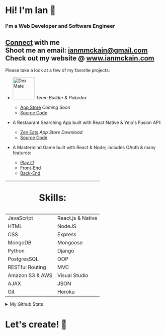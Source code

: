 # Hi! I'm Ian 👋
### I'm a Web Developer and Software Engineer

[Connect](https://www.linkedin.com/in/ianmckain) with me </br>
Shoot me an email: ianmmckain@gmail.com </br>
Check out my website @ www.ianmckain.com
---

Please take a look at a few of my favorite projects:
  * <img src="https://i.imgur.com/PysuPFl.png" alt="Dex Mate" height="70" > *Team Builder & Pokedex*

    * [App Store]() *Coming Soon*
    * [Source Code](https://github.com/imckain/poke-team-react-native)
  * A Restaurant Searching App built with React Native & Yelp's Fusion API:

    * [Zen Eats](https://apps.apple.com/us/app/zen-eats/id1587540510) *App Store Download*
    * [Source Code](https://github.com/imckain/zen-eats)
  * A Mastermind Game built with React & Node; includes OAuth & many features: 
  
    * [Play it!](https://react-app-mastermind.netlify.app/)
    * [Front-End](https://github.com/imckain/react-mastermind-frontend)
    * [Back-End](https://github.com/imckain/react-mastermind-backend)
<table border="0">
 <thead>
   <tr>
    <th colspan="2"><p style="font-size:30px">Skills:</p></th>
   </tr>
 </thead>
 <tbody>
   <tr>
      <td>JavaScript</td>
      <td>React.js & Native</td>
   </tr>
   <tr>
      <td>HTML</td>
      <td>NodeJS</td>
   </tr>
   <tr>
      <td>CSS</td>
      <td>Express</td>
   </tr>
   <tr>
      <td>MongoDB</td>
      <td>Mongoose</td>
   </tr>
   <tr>
      <td>Python</td>
      <td>Django</td>
   </tr>
   <tr>
      <td>PostgresSQL</td>
      <td>OOP</td>
   </tr>
   <tr>
      <td>RESTful Routing</td>
      <td>MVC</td>
   </tr>
   <tr>
      <td>Amazon S3 & AWS</td>
      <td>Visual Studio</td>
   </tr>
   <tr>
      <td>AJAX</td>
      <td>JSON</td>
   </tr>
   <tr>
      <td>Git</td>
      <td>Heroku</td>
   </tr>
 </tbody>
</table>


<details>
 <summary>My Github Stats</summary>
 
<!-- possible theme colors: dark, radical, merko, gruvbox, tokyonight, onedark, cobalt, synthwave, highcontrast, dracula -->

![Anurag's GitHub stats](https://github-readme-stats.vercel.app/api?username=imckain&show_icons=true&theme=dracula)
 
 [![Top Langs](https://github-readme-stats.vercel.app/api/top-langs/?username=imckain)](https://github.com/anuraghazra/github-readme-stats)\
 
</details>

# Let's create! 🙌
